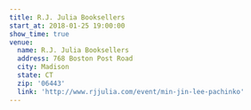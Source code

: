 ```yaml
---
title: R.J. Julia Booksellers
start_at: 2018-01-25 19:00:00
show_time: true
venue:
  name: R.J. Julia Booksellers
  address: 768 Boston Post Road
  city: Madison
  state: CT
  zip: '06443'
  link: 'http://www.rjjulia.com/event/min-jin-lee-pachinko'
---
```



